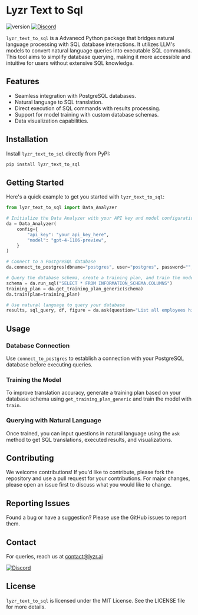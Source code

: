 # Lyzr Text to Sql

![version](https://img.shields.io/badge/version-0.1.0-blue.svg) [![Discord](https://img.shields.io/badge/Discord-join%20now-blue.svg?style=flat&logo=Discord)](https://discord.gg/dXmgggHYUz)

`lyzr_text_to_sql` is a Advanecd Python package that bridges natural language processing with SQL database interactions. It utilizes LLM's models to convert natural language queries into executable SQL commands. This tool aims to simplify database querying, making it more accessible and intuitive for users without extensive SQL knowledge.

## Features

- Seamless integration with PostgreSQL databases.
- Natural language to SQL translation.
- Direct execution of SQL commands with results processing.
- Support for model training with custom database schemas.
- Data visualization capabilities.

## Installation

Install `lyzr_text_to_sql` directly from PyPI:

```sh
pip install lyzr_text_to_sql
```

## Getting Started

Here's a quick example to get you started with `lyzr_text_to_sql`:

```python
from lyzr_text_to_sql import Data_Analyzer

# Initialize the Data Analyzer with your API key and model configuration
da = Data_Analyzer(
    config={
        "api_key": "your_api_key_here",
        "model": "gpt-4-1106-preview",
    }
)

# Connect to a PostgreSQL database
da.connect_to_postgres(dbname="postgres", user="postgres", password="", host="", port="")

# Query the database schema, create a training plan, and train the model
schema = da.run_sql("SELECT * FROM INFORMATION_SCHEMA.COLUMNS")
training_plan = da.get_training_plan_generic(schema)
da.train(plan=training_plan)

# Use natural language to query your database
results, sql_query, df, figure = da.ask(question="List all employees hired in 2020")
```

## Usage

### Database Connection

Use `connect_to_postgres` to establish a connection with your PostgreSQL database before executing queries.

### Training the Model

To improve translation accuracy, generate a training plan based on your database schema using `get_training_plan_generic` and train the model with `train`.

### Querying with Natural Language

Once trained, you can input questions in natural language using the `ask` method to get SQL translations, executed results, and visualizations.

## Contributing

We welcome contributions! If you'd like to contribute, please fork the repository and use a pull request for your contributions. For major changes, please open an issue first to discuss what you would like to change.

## Reporting Issues

Found a bug or have a suggestion? Please use the GitHub issues to report them.

## Contact
For queries, reach us at contact@lyzr.ai

[![Discord](https://img.shields.io/badge/Discord-join%20now-blue.svg?style=flat&logo=Discord)](https://discord.gg/dXmgggHYUz)

## License

`lyzr_text_to_sql` is licensed under the MIT License. See the LICENSE file for more details.
 